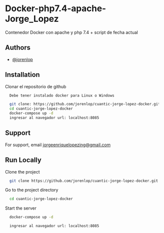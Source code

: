 
# Docker-php7.4-apache-Jorge_Lopez

Contenedor Docker con apache y php 7.4 + script de fecha actual


## Authors

- [@jorenlop](https://www.github.com/jorenlop)


## Installation

Clonar el repositorio de github

```bash
  Debe tener instalado docker para Linux o Windows
```

```bash
  git clone: https://github.com/jorenlop/cuantic-jorge-lopez-docker.git
  cd cuantic-jorge-lopez-docker
  docker-compose up -d
  ingresar al navegador url: localhost:8085
  ```
    
## Support

For support, email jorgeenriquelopezing@gmail.com



## Run Locally

Clone the project

```bash
  git clone https://github.com/jorenlop/cuantic-jorge-lopez-docker.git
```

Go to the project directory

```bash
  cd cuantic-jorge-lopez-docker
```


Start the server

```bash
  docker-compose up -d
```
```bash
  ingresar al navegador url: localhost:8085
```
